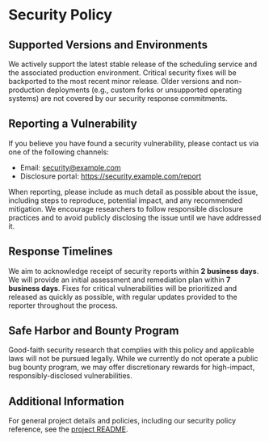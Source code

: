 # Security Policy

## Supported Versions and Environments
We actively support the latest stable release of the scheduling service and the
associated production environment. Critical security fixes will be backported
to the most recent minor release. Older versions and non-production deployments
(e.g., custom forks or unsupported operating systems) are not covered by our
security response commitments.

## Reporting a Vulnerability
If you believe you have found a security vulnerability, please contact us via
one of the following channels:

* Email: [security@example.com](mailto:security@example.com)
* Disclosure portal: https://security.example.com/report

When reporting, please include as much detail as possible about the issue,
including steps to reproduce, potential impact, and any recommended mitigation.
We encourage researchers to follow responsible disclosure practices and to
avoid publicly disclosing the issue until we have addressed it.

## Response Timelines
We aim to acknowledge receipt of security reports within **2 business days**.
We will provide an initial assessment and remediation plan within **7 business
days**. Fixes for critical vulnerabilities will be prioritized and released as
quickly as possible, with regular updates provided to the reporter throughout
the process.

## Safe Harbor and Bounty Program
Good-faith security research that complies with this policy and applicable laws
will not be pursued legally. While we currently do not operate a public bug
bounty program, we may offer discretionary rewards for high-impact,
responsibly-disclosed vulnerabilities.

## Additional Information
For general project details and policies, including our security policy
reference, see the [project README](README.md).
